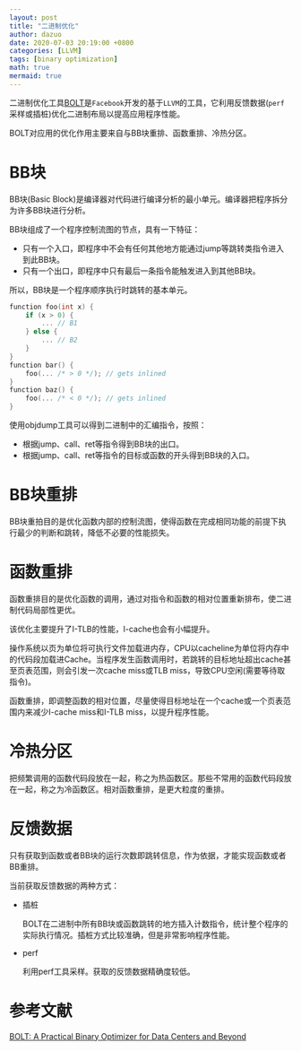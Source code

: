 ```yaml
---
layout: post
title: "二进制优化"
author: dazuo
date: 2020-07-03 20:19:00 +0800
categories: [LLVM]
tags: [binary optimization]
math: true
mermaid: true
---
```


二进制优化工具[BOLT](https://github.com/facebookincubator/BOLT)是`Facebook`开发的基于`LLVM`的工具，它利用反馈数据(`perf`采样或插桩)优化二进制布局以提高应用程序性能。

BOLT对应用的优化作用主要来自与BB块重排、函数重排、冷热分区。

# BB块

BB块(Basic Block)是编译器对代码进行编译分析的最小单元。编译器把程序拆分为许多BB块进行分析。

BB块组成了一个程序控制流图的节点，具有一下特征：

- 只有一个入口，即程序中不会有任何其他地方能通过jump等跳转类指令进入到此BB块。
- 只有一个出口，即程序中只有最后一条指令能触发进入到其他BB块。

所以，BB块是一个程序顺序执行时跳转的基本单元。

```c
function foo(int x) {
	if (x > 0) {
		... // B1
	} else {
		... // B2
	}
}
function bar() {
	foo(... /* > 0 */); // gets inlined
}
function baz() {
	foo(... /* < 0 */); // gets inlined
}
```

使用objdump工具可以得到二进制中的汇编指令，按照：

- 根据jump、call、ret等指令得到BB块的出口。
- 根据jump、call、ret等指令的目标或函数的开头得到BB块的入口。



# BB块重排

BB块重拍目的是优化函数内部的控制流图，使得函数在完成相同功能的前提下执行最少的判断和跳转，降低不必要的性能损失。



# 函数重排

函数重排目的是优化函数的调用，通过对指令和函数的相对位置重新排布，使二进制代码局部性更优。

该优化主要提升了I-TLB的性能，I-cache也会有小幅提升。

操作系统以页为单位将可执行文件加载进内存，CPU以cacheline为单位将内存中的代码段加载进Cache。当程序发生函数调用时，若跳转的目标地址超出cache甚至页表范围，则会引发一次cache miss或TLB miss，导致CPU空闲(需要等待取指令)。

函数重排，即调整函数的相对位置，尽量使得目标地址在一个cache或一个页表范围内来减少I-cache miss和I-TLB miss，以提升程序性能。



# 冷热分区

把频繁调用的函数代码段放在一起，称之为热函数区。那些不常用的函数代码段放在一起，称之为冷函数区。相对函数重排，是更大粒度的重排。



# 反馈数据

只有获取到函数或者BB块的运行次数即跳转信息，作为依据，才能实现函数或者BB重排。

当前获取反馈数据的两种方式：

- 插桩

  BOLT在二进制中所有BB块或函数跳转的地方插入计数指令，统计整个程序的实际执行情况。插桩方式比较准确，但是非常影响程序性能。

- perf

  利用perf工具采样。获取的反馈数据精确度较低。



# 参考文献

[BOLT: A Practical Binary Optimizer for Data Centers and Beyond](https://arxiv.org/abs/1807.06735)

